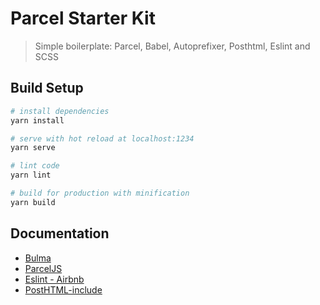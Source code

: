 # Parcel Starter Kit

> Simple boilerplate: Parcel, Babel, Autoprefixer, Posthtml, Eslint and SCSS

## Build Setup

``` bash
# install dependencies
yarn install

# serve with hot reload at localhost:1234
yarn serve

# lint code
yarn lint

# build for production with minification
yarn build
```

## Documentation
* [Bulma](https://bulma.io/)
* [ParcelJS](https://parceljs.org/)
* [Eslint - Airbnb](https://github.com/airbnb/javascript)
* [PostHTML-include](https://github.com/posthtml/posthtml-include)

